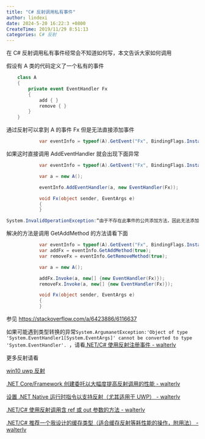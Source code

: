 ```yaml
---
title: "C# 反射调用私有事件"
author: lindexi
date: 2024-5-20 16:22:3 +0800
CreateTime: 2019/11/29 8:51:13
categories: C# 反射
---
```


在 C# 反射调用私有事件经常会不知道如何写，本文告诉大家如何调用

<!--more-->


<!-- CreateTime:2019/11/29 8:51:13 -->


<!-- 标签：C#，反射 -->

假设有 A 类的代码定义了一个私有的事件

```csharp
    class A
    {
        private event EventHandler Fx
        {
            add { }
            remove { }
        }
    }
```

通过反射可以拿到 A 的事件 Fx 但是无法直接添加事件

```csharp
            var eventInfo = typeof(A).GetEvent("Fx", BindingFlags.Instance | BindingFlags.NonPublic);
```

如果这时直接调用 AddEventHandler 就会出现下面异常

```csharp
            var eventInfo = typeof(A).GetEvent("Fx", BindingFlags.Instance | BindingFlags.NonPublic);

            var a = new A();

            eventInfo.AddEventHandler(a, new EventHandler(Fx));

            void Fx(object sender, EventArgs e)
            {
            }
```

```csharp
System.InvalidOperationException:“由于不存在此事件的公共添加方法，因此无法添加该事件处理程序。”
```

解决的方法是调用 GetAddMethod 的方法请看下面

```csharp
            var eventInfo = typeof(A).GetEvent("Fx", BindingFlags.Instance | BindingFlags.NonPublic);
            var addFx = eventInfo.GetAddMethod(true);
            var removeFx = eventInfo.GetRemoveMethod(true);

            var a = new A();

            addFx.Invoke(a, new[] {new EventHandler(Fx)});
            removeFx.Invoke(a, new[] {new EventHandler(Fx)});

            void Fx(object sender, EventArgs e)
            {
            }
```

参见 https://stackoverflow.com/a/6423886/6116637

如果可能遇到类型转换的异常`System.ArgumanetException:'Object of type 'System.EventHandler1[System.EventArgs]' cannot be converted to type 'System.EventHandler'. `，请看[.NET/C# 使用反射注册事件 - walterlv](https://blog.walterlv.com/post/add-event-handler-using-reflection.html )

更多反射请看

[win10 uwp 反射](https://blog.lindexi.com/post/win10-uwp-%E5%8F%8D%E5%B0%84.html )

[.NET Core/Framework 创建委托以大幅度提高反射调用的性能 - walterlv](https://blog.walterlv.com/post/create-delegate-to-improve-reflection-performance.html )

[设置 .NET Native 运行时指令以支持反射（尤其适用于 UWP） - walterlv](https://blog.walterlv.com/uwp/2017/09/21/reflection-using-dotnet-native-runtime-directive.html )

[.NET/C# 使用反射调用含 ref 或 out 参数的方法 - walterlv](https://blog.walterlv.com/post/handle-ref-or-out-arguments-using-reflection.html )

[.NET/C# 推荐一个我设计的缓存类型（适合缓存反射等耗性能的操作，附用法） - walterlv](https://blog.walterlv.com/post/design-a-cache-pool.html )

